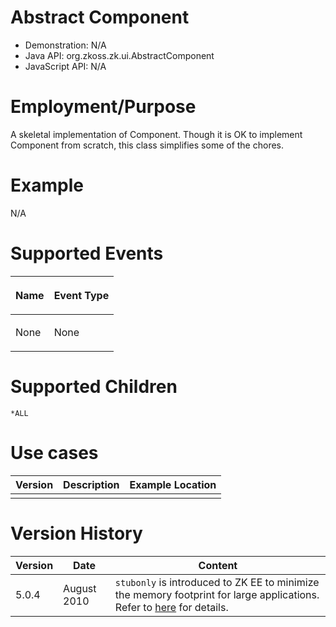 

# Abstract Component

- Demonstration: N/A
- Java API: <javadoc>org.zkoss.zk.ui.AbstractComponent</javadoc>
- JavaScript API: N/A

# Employment/Purpose

A skeletal implementation of Component. Though it is OK to implement
Component from scratch, this class simplifies some of the chores.

# Example

N/A

# Supported Events

<table>
<thead>
<tr class="header">
<th><center>
<p>Name</p>
</center></th>
<th><center>
<p>Event Type</p>
</center></th>
</tr>
</thead>
<tbody>
<tr class="odd">
<td><p>None</p></td>
<td><p>None</p></td>
</tr>
</tbody>
</table>

# Supported Children

`*ALL`

# Use cases

| Version | Description | Example Location |
|---------|-------------|------------------|
|         |             |                  |

# Version History

| Version | Date        | Content                                                                                                                                                                                                                    |
|---------|-------------|----------------------------------------------------------------------------------------------------------------------------------------------------------------------------------------------------------------------------|
| 5.0.4   | August 2010 | `stubonly` is introduced to ZK EE to minimize the memory footprint for large applications. Refer to [ here]({{site.baseurl}}/zk_dev_ref/performance_tips/specify_stubonly_for_client-only_components) for details. |


